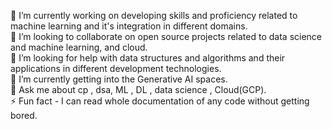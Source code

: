 🔭 I’m currently working on developing skills and proficiency related to machine learning and it's integration in different domains.<br>
👯 I’m looking to collaborate on open source projects related to data science and machine learning, and cloud.<br>
🤝 I’m looking for help with data structures and algorithms and their applications in different development technologies.<br>
🌱 I’m currently getting into the Generative AI spaces.<br>
💬 Ask me about cp , dsa, ML , DL , data science , Cloud(GCP).<br>
⚡ Fun fact - I can read whole documentation of any code without getting bored.<br>

<!---
GaneshShindee/GaneshShindee is a ✨ special ✨ repository because its `README.md` (this file) appears on your GitHub profile.
You can click the Preview link to take a look at your changes.
--->
